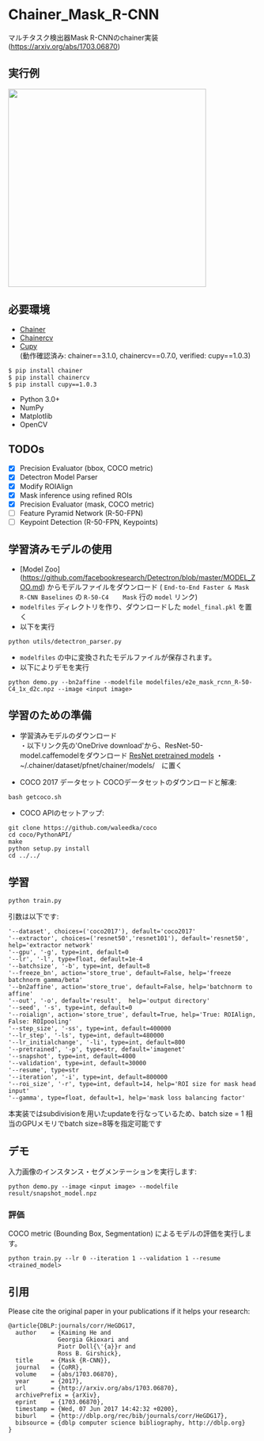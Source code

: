 # Chainer\_Mask\_R-CNN   
マルチタスク検出器Mask R-CNNのchainer実装
(https://arxiv.org/abs/1703.06870)   

## 実行例
<img src="imgs/demo.gif" width="400px"></img>

## 必要環境
- [Chainer](https://github.com/pfnet/chainer)
- [Chainercv](https://github.com/chainer/chainercv)
- [Cupy](https://github.com/cupy/cupy)   
 (動作確認済み: chainer==3.1.0, chainercv==0.7.0, verified: cupy==1.0.3)
```
$ pip install chainer   
$ pip install chainercv
$ pip install cupy==1.0.3
```   
- Python 3.0+   
- NumPy   
- Matplotlib   
- OpenCV   

## TODOs
- [x] Precision Evaluator (bbox, COCO metric)
- [x] Detectron Model Parser 
- [x] Modify ROIAlign
- [x] Mask inference using refined ROIs
- [x] Precision Evaluator (mask, COCO metric)
- [ ] Feature Pyramid Network (R-50-FPN)
- [ ] Keypoint Detection (R-50-FPN, Keypoints)

## 学習済みモデルの使用

- [Model Zoo] (https://github.com/facebookresearch/Detectron/blob/master/MODEL_ZOO.md) からモデルファイルをダウンロード
 ( `End-to-End Faster & Mask R-CNN Baselines` の `R-50-C4	Mask` 行の `model` リンク)   
- `modelfiles` ディレクトリを作り、ダウンロードした `model_final.pkl` を置く
- 以下を実行
```   
python utils/detectron_parser.py
```
- `modelfiles` の中に変換されたモデルファイルが保存されます。
- 以下によりデモを実行
```
python demo.py --bn2affine --modelfile modelfiles/e2e_mask_rcnn_R-50-C4_1x_d2c.npz --image <input image>
```

## 学習のための準備
- 学習済みモデルのダウンロード  
・以下リンク先の'OneDrive download'から、ResNet-50-model.caffemodelをダウンロード
 [ResNet pretrained models](https://github.com/KaimingHe/deep-residual-networks#models)
・~/.chainer/dataset/pfnet/chainer/models/　に置く

- COCO 2017 データセット
COCOデータセットのダウンロードと解凍:   
```
bash getcoco.sh
```
- COCO APIのセットアップ:   
```
git clone https://github.com/waleedka/coco
cd coco/PythonAPI/
make
python setup.py install
cd ../../
```

## 学習

```
python train.py 
```
引数は以下です:
```
'--dataset', choices=('coco2017'), default='coco2017'   
'--extractor', choices=('resnet50','resnet101'), default='resnet50', help='extractor network'
'--gpu', '-g', type=int, default=0   
'--lr', '-l', type=float, default=1e-4   
'--batchsize', '-b', type=int, default=8   
'--freeze_bn', action='store_true', default=False, help='freeze batchnorm gamma/beta'
'--bn2affine', action='store_true', default=False, help='batchnorm to affine'
'--out', '-o', default='result',  help='output directory'   
'--seed', '-s', type=int, default=0   
'--roialign', action='store_true', default=True, help='True: ROIAlign, False: ROIpooling'
'--step_size', '-ss', type=int, default=400000  
'--lr_step', '-ls', type=int, default=480000    
'--lr_initialchange', '-li', type=int, default=800     
'--pretrained', '-p', type=str, default='imagenet'   
'--snapshot', type=int, default=4000   
'--validation', type=int, default=30000   
'--resume', type=str   
'--iteration', '-i', type=int, default=800000   
'--roi_size', '-r', type=int, default=14, help='ROI size for mask head input'
'--gamma', type=float, default=1, help='mask loss balancing factor'   
```

本実装ではsubdivisionを用いたupdateを行なっているため、batch size = 1 相当のGPUメモリでbatch size=8等を指定可能です

## デモ
入力画像のインスタンス・セグメンテーションを実行します:   
```
python demo.py --image <input image> --modelfile result/snapshot_model.npz 
```

### 評価

COCO metric (Bounding Box, Segmentation) によるモデルの評価を実行します。

```
python train.py --lr 0 --iteration 1 --validation 1 --resume <trained_model> 
```

## 引用
Please cite the original paper in your publications if it helps your research:    

    @article{DBLP:journals/corr/HeGDG17,
      author    = {Kaiming He and
                  Georgia Gkioxari and
                  Piotr Doll{\'{a}}r and
                  Ross B. Girshick},
      title     = {Mask {R-CNN}},
      journal   = {CoRR},
      volume    = {abs/1703.06870},
      year      = {2017},
      url       = {http://arxiv.org/abs/1703.06870},
      archivePrefix = {arXiv},
      eprint    = {1703.06870},
      timestamp = {Wed, 07 Jun 2017 14:42:32 +0200},
      biburl    = {http://dblp.org/rec/bib/journals/corr/HeGDG17},
      bibsource = {dblp computer science bibliography, http://dblp.org}
    }
